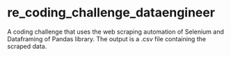 # re_coding_challenge_dataengineer
A coding challenge that uses the web scraping automation of Selenium and Dataframing of Pandas library. The output is a .csv file containing the scraped data.
